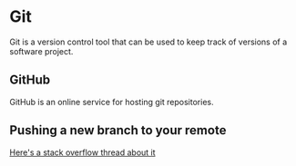# Git

Git is a version control tool that can be used to keep track of versions of a software project.

## GitHub

GitHub is an online service for hosting git repositories.

## Pushing a new branch to your remote
[Here's a stack overflow thread about it](https://stackoverflow.com/questions/1519006/how-do-you-create-a-remote-git-branch)

